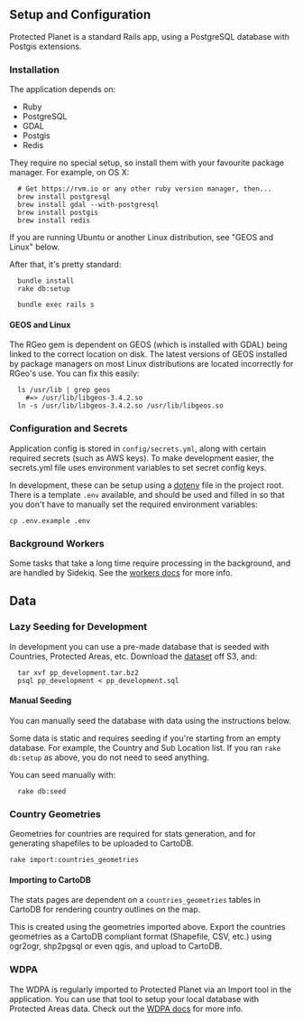 ## Setup and Configuration

Protected Planet is a standard Rails app, using a PostgreSQL database with
Postgis extensions.

### Installation

The application depends on:

* Ruby
* PostgreSQL
* GDAL
* Postgis
* Redis

They require no special setup, so install them with your favourite
package manager. For example, on OS X:

```
  # Get https://rvm.io or any other ruby version manager, then...
  brew install postgresql
  brew install gdal --with-postgresql
  brew install postgis
  brew install redis
```

If you are running Ubuntu or another Linux distribution, see "GEOS and
Linux" below.

After that, it's pretty standard:

```
  bundle install
  rake db:setup

  bundle exec rails s
```

#### GEOS and Linux

The RGeo gem is dependent on GEOS (which is installed with GDAL) being
linked to the correct location on disk. The latest versions of GEOS
installed by package managers on most Linux distributions are located
incorrectly for RGeo's use. You can fix this easily:

```
  ls /usr/lib | grep geos
    #=> /usr/lib/libgeos-3.4.2.so
  ln -s /usr/lib/libgeos-3.4.2.so /usr/lib/libgeos.so
```

### Configuration and Secrets

Application config is stored in `config/secrets.yml`, along with certain
required secrets (such as AWS keys). To make development easier, the
secrets.yml file uses environment variables to set secret config keys.

In development, these can be setup using a
[dotenv](https://github.com/bkeepers/dotenv) file in the project root.
There is a template `.env` available, and should be used and filled in so
that you don't have to manually set the required environment variables:

```
cp .env.example .env
```

### Background Workers

Some tasks that take a long time require processing in the background,
and are handled by Sidekiq. See the [workers docs](workers.md) for more
info.

## Data

### Lazy Seeding for Development

In development you can use a pre-made database that is seeded with Countries,
Protected Areas, etc. Download the
[dataset](http://protectedplanet.s3.amazonaws.com/pp_development.tar.bz2) off
S3, and:

```
  tar xvf pp_development.tar.bz2
  psql pp_development < pp_development.sql
```

#### Manual Seeding

You can manually seed the database with data using the instructions below.

Some data is static and requires seeding if you're starting from an
empty database. For example, the Country and Sub Location list. If you
ran `rake db:setup` as above, you do not need to seed anything.

You can seed manually with:

```
  rake db:seed
```

### Country Geometries

Geometries for countries are required for stats generation, and for
generating shapefiles to be uploaded to CartoDB.

`rake import:countries_geometries`

#### Importing to CartoDB

The stats pages are dependent on a `countries_geometries` tables in
CartoDB for rendering country outlines on the map.

This is created using the geometries imported above. Export the
countries geometries as a CartoDB compliant format (Shapefile, CSV,
etc.) using ogr2ogr, shp2pgsql or even qgis, and upload to CartoDB.

### WDPA

The WDPA is regularly imported to Protected Planet via an Import tool in
the application. You can use that tool to setup your local database with
Protected Areas data. Check out the [WDPA docs](wdpa.md) for more info.
